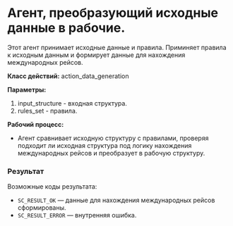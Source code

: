 # Агент, преобразующий исходные данные в рабочие.
Этот агент принимает исходные данные и правила. Приминяет правила к исходным данным и формирует данные для нахождения международных рейсов.

**Класс действий:**
action_data_generation

**Параметры:**
1. input_structure - входная структура.
2. rules_set - правила.
   
**Рабочий процесс:**
- Агент сравнивает исходную структуру с правилами, проверяя подходит ли исходная структура под логику нахождения международных рейсов и преобразует в рабочую структуру.

### Результат
Возможные коды результата:
* `SC_RESULT_OK` — данные для нахождения международных рейсов сформированы.
* `SC_RESULT_ERROR` — внутренняя ошибка.
